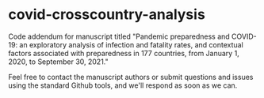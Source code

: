# covid-crosscountry-analysis

Code addendum for manuscript titled "Pandemic preparedness and COVID-19: an exploratory analysis of infection and fatality rates, and contextual factors associated with preparedness in 177 countries, from January 1, 2020, to September 30, 2021."

Feel free to contact the manuscript authors or submit questions and issues using the standard Github tools, and we'll respond as soon as we can.